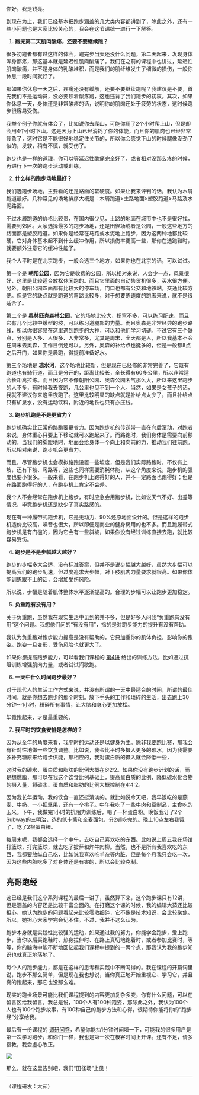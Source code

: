 你好，我是钱亮。

到现在为止，我们已经基本把跑步涵盖的几大类内容都讲到了，除此之外，还有一些小问题也是大家比较关心的，我会在这节课统一进行一下解答。

1. **跑完第二天肌肉酸疼，还要不要继续跑？**

很多初跑者都有过这样的体会，跑完步当天还没什么问题，第二天起来，发现身体浑身都疼，那这基本就是延迟性肌肉酸痛了。我们在之前的课程中也讲过，延迟性肌肉酸痛，并不是身体的乳酸堆积，而是我们的肌纤维发生了细微的损伤，一般你休息一段时间就好了。

那如果你休息一天之后，疼痛还没有缓解，还要不要继续跑呢？我建议是不要，首先我们不是运动员，没必要顶着酸疼跑，这也违背了我们跑步的初衷。其次，如果你休息一天，身体还是非常酸疼的话，说明你的肌肉还处于疲劳的状态，这时候跑步很容易受伤。

我举个例子你就有体会了，比如说你去爬山，可能你用了2个小时爬上山，但是却会用4个小时下山。这是因为上山已经消耗了你的体能，而且你的肌肉也已经非常疲惫了，这时它是不能很好地稳定住关节的，所以你会感觉下山的时候腿像没劲了似的，发软，稍有不慎，就受伤了。

跑步也是一样的道理，你可以等延迟性酸痛完全好了，或者相对没那么疼的时候，再进行下一次的跑步活动或训练。

2. **什么样的跑步场地最好？**

我们选跑步场地，主要看的还是路面的软硬度。如果让我来评判的话，我认为木屑跑道最好。几种常见的场地排序大概是：木屑跑道>土路地面>塑胶跑道>马路及水泥路面。

不过木屑跑道的价格比较贵，在国内很少见，土路的地面在城市中也不是很好找，需要到郊区。大家选择最多的跑步场地，还是田径场或者是公园，一般这些地方的路面都是塑胶跑道。如果你是经常在马路或水泥地上跑步，因为这两种地都比较硬，它对身体基本起不到什么缓冲作用，所以损伤率更高一些，那你在选跑鞋时，就要额外注意它的缓冲性能了。

我个人平时是在北京跑步，一般会选三个地方，如果你也在北京的话，可以试试。

第一个是 **朝阳公园**，因为它是收费的公园，所以相对来说，人会少一点，风景很好，这里是比较适合放松休闲跑的。而且它里面的自动售货机很多，买水很方便。另外，朝阳公园四面都有比较大的停车场，门口也都有公交和地铁站，交通比较方便。但是它的缺点就是跑道的弯路比较多，对于想要练速度的跑者来说，就不是很适合了。

第二个是 **奥林匹克森林公园**，它的场地比较大，拐弯不多，可以练习配速，而且它有几个比较中缓型的坡，可以练习道腿部的力量。而且奥森是非常经典的跑步路线，所以你很容易在这里遇到跑步的大神，可以和他们学习切磋。不过它有三个缺点，分别是人多、人很多、人非常多，尤其是周末，全天都是人，所以我基本不会在周末去奥森，工作日倒还可以。另外，奥森的补给点也挺多的，但是一般都8点之后开门，如果你是晨跑，得提前准备好水。

第三个场地是 **凉水河**，这个场地比较新，但是现在已经修的非常完善了，它既有跑道也有骑行道，而且是分开的，距离比较长，全长得有60多公里，所以非常适合长距离拉练。而且因为它不像朝阳公园、奥森公园名气那么大，所以来这里跑步的人不多，有时候我去夜跑，几公里也见不到一个人。当然，如果是女孩子的话，我就不建议你来这里夜跑了。这里比较明显的缺点就是补给点太少了，而且补给点只有矿泉水，没有运动饮料，附近的地铁也只有亦庄线。

3. **跑步机跑是不是更省力？**

跑步机确实比正常的路跑要更省力。因为跑步机的传送带一直在向后滚动，对跑者来说，身体重心只要上下移动就可以跑起来了。而路跑时，我们身体是需要向前移动的，当我们的脚蹬地时，地面会给身体一个向上和向前的力，推动我们往前跑。所以相对来说，跑步机会更省力。

而且，尽管跑步机也会模拟路跑设置一些坡度，但是我们实际路跑时，不仅有上坡，还有下坡、弯路等，这些也同样需要消耗体能，从这个角度来说，跑步机的强度也要小很多。一般来看，在跑步机上跑得好的人，并不一定路面也跑得好；但是在路面跑得好的人，在跑步机上肯定不会差。

我个人不会经常在跑步机上跑步，有时应急会用跑步机，比如说天气不好、出差等情况，毕竟跑步机还是缺少了真实路感的。

现在有一种履带式跑步机，它是无动力、90%还原地面设计的。但是这样的跑步机造价比较高，噪音也很大，所以即便是商业的健身房用的也不多。而且跑履带式跑步机是有门槛的，因为它会有一些斜坡，如果你没有经过训练直接去跑，就比较容易受伤。

4. **跑步是不是步幅越大越好？**

跑步的步幅多大合适，没有标准答案，但并不是说步幅越大越好，虽然大步幅可以提高我们的跑步配速，但过度追求大步幅，对下肢肌肉力量要求就很高。如果你体能训练跟不上的话，会增加受伤风险。

所以说，步幅是随着肌体整体水平逐渐提高的。合理的步幅可以让跑步更加稳定。

5. **负重跑有没有用？**

关于负重跑，虽然我在现实生活中见到的并不多，但是好多人问我“负重跑有没有用”这个问题。我想他们问的“有没有用”，指的是对跑步能力的提升有没有帮助。

我认为负重跑对跑步能力提高是没有帮助的，它只加重你的肌体负担，影响你的跑姿。跑姿一旦变形，受伤风险也就更大了。

如果你想提高跑步能力，可以看我们课程的 [第4讲](https://time.geekbang.org/column/article/290305) 给出的训练方法，比如通过抗阻训练增强肌肉力量，或者试试间歇跑。

6. **一天中什么时间跑步最好？**

对于现代人的生活工作方式来说，并没有所谓的一天中最适合的时间，所谓的最佳时间，就是你想去跑步的那个时刻。放下手头的工作和琐碎的生活，出去跑上30分钟～1小时，粉碎所有事情，让大脑和身心更加放松。

毕竟跑起来，才是最重要的。

7. **我平时的饮食安排是怎样的？**

因为从全年的角度来看，我平时的运动还是以健身为主。除非我要跑比赛，那我会有针对性地做一些饮食调整。比如说，我会比平时多摄入更多的碳水，因为我需要多补充糖原来给跑步供能，那相应的，我对蛋白质的摄入就会降低一些，

这时我的碳水、蛋白质和脂肪的比例大概在6:2:2。如果你没有跑步计划的话，而是想燃脂，那可以在我这个饮食比例基础上，提高蛋白质的比例，降低碳水化合物的摄入量，将碳水、蛋白质和脂肪的比例大概控制在4:4:2。

因为我长年运动，我的饮食一直还挺清淡的。就比如说今天吧，我早饭吃的是燕麦、牛奶、一小把坚果，还有一个桃子。中午我吃了一些牛肉和豆制品，主食吃的玉米。下午，我做完1小时的抗阻力训练后，喝了一杯蛋白粉。晚饭我订了2个Subway的三明治，选的低卡酱和全麦面包，分2顿吃完的。晚上10点左右我饿了，吃了2根蛋白棒。

每周末呢，我都会选择一个中午，去吃自己喜欢吃的东西。比如说上周五我在场馆打篮球，打完篮球，就去吃了披萨和炸牛肉柳。当然，也不是所有我喜欢吃的东西，我都要放纵自己吃，比如说我喜欢吃羊杂等内脏，但是每个月我只会吃一次，因为这些内脏吃多了对身体还是有害的，所以会比较克制。

## 亮哥跑经

这已经是我们这个系列课程的最后一讲了，虽然算下来，这个跑步课只有12讲，但是涵盖的内容还是比较丰富全面的。在打磨这个课的时候，我的编辑大茹还比较担心，她认为跑步的问题看起来比较零散细碎，它不像是技术知识，会比较聚焦。所以，她担心大家学完会记不住。不过，我并不这么认为。

跑步本身就是实践性比较强的运动，如果通过我的努力，你能学会跑步，爱上跑步，当你以后买跑鞋时、热身拉伸时、在路上真切地跑着时，或者参加比赛时，等等，你的脑海中能不断地回忆起我们课程中提到的一两个点，那我认为我的跑步知识也就真正地落地了。

每个人的跑步能力，都是在这样的思考和实践中不断习得的。我在课程的开篇词里说，跑步不那么简单，但是现在我也想说，当你真正地开始重视它、学习它，并且真的跑起来，那它也没那么难。

现实的跑步场景可能比我们课程提到的内容更加复杂多变，你有什么问题，可以在留言区给我留言。我总是说，100个人有100种跑姿，那除此之外，我认为100个人也有100个跑步故事，有100种自己的跑步方法和心得，很期待你能将你的“跑步经”分享给我。

最后有一份课程的 [调研问卷](https://jinshuju.net/f/naPAi4)，希望你能抽1分钟时间填一下，可能我的很多用户是第一次学习跑步，和你们一样，我也是第一次在极客时间上开课。还有不足，请多指教，我会虚心改正。

![](https://static001.geekbang.org/resource/image/fd/31/fdbd127d0e45909b6aa941749b295331.jpg?wh=1142*801)

那么，就在这里告别吧，我们“田径场”上见！

* * *

（课程研发：大茹）